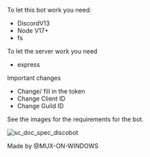 To let this bot work you need: 
- DiscordV13
- Node V17+ 
- fs

To let the server work you need
- express

Important changes
- Change/ fill in the token
- Change Client ID
- Change Guild ID


See the images for the requirements for the bot.

![sc_doc_spec_discobot](https://user-images.githubusercontent.com/71127049/145370772-2e620cd8-5ce9-4f67-bd2c-1e5d5853807d.png)

Made by @MUX-ON-WINDOWS 
